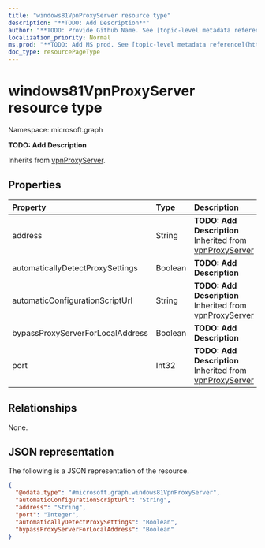 ```yaml
---
title: "windows81VpnProxyServer resource type"
description: "**TODO: Add Description**"
author: "**TODO: Provide Github Name. See [topic-level metadata reference](https://msgo.azurewebsites.net/add/document/guidelines/metadata.html#topic-level-metadata)**"
localization_priority: Normal
ms.prod: "**TODO: Add MS prod. See [topic-level metadata reference](https://msgo.azurewebsites.net/add/document/guidelines/metadata.html#topic-level-metadata)**"
doc_type: resourcePageType
---
```


# windows81VpnProxyServer resource type


Namespace: microsoft.graph

**TODO: Add Description**


Inherits from [vpnProxyServer](../resources/vpnproxyserver.md).

## Properties
|Property|Type|Description|
|:---|:---|:---|
|address|String|**TODO: Add Description** Inherited from [vpnProxyServer](../resources/vpnproxyserver.md)|
|automaticallyDetectProxySettings|Boolean|**TODO: Add Description**|
|automaticConfigurationScriptUrl|String|**TODO: Add Description** Inherited from [vpnProxyServer](../resources/vpnproxyserver.md)|
|bypassProxyServerForLocalAddress|Boolean|**TODO: Add Description**|
|port|Int32|**TODO: Add Description** Inherited from [vpnProxyServer](../resources/vpnproxyserver.md)|

## Relationships
None.

## JSON representation
The following is a JSON representation of the resource.
<!-- {
  "blockType": "resource",
  "@odata.type": "microsoft.graph.windows81VpnProxyServer"
}
-->
``` json
{
  "@odata.type": "#microsoft.graph.windows81VpnProxyServer",
  "automaticConfigurationScriptUrl": "String",
  "address": "String",
  "port": "Integer",
  "automaticallyDetectProxySettings": "Boolean",
  "bypassProxyServerForLocalAddress": "Boolean"
}
```

